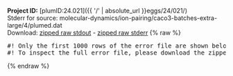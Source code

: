 **Project ID:** [plumID:24.021]({{ '/' | absolute_url }}eggs/24/021/)  
Stderr for source:  molecular-dynamics/ion-pairing/caco3-batches-extra-large/4/plumed.dat   
Download: [zipped raw stdout](plumed.dat.plumed.stdout.txt.zip) - [zipped raw stderr](plumed.dat.plumed.stderr.txt.zip) 
{% raw %}
<pre>
#! Only the first 1000 rows of the error file are shown below
#! To inspect the full error file, please download the zipped raw stderr file above
</pre>
{% endraw %}
